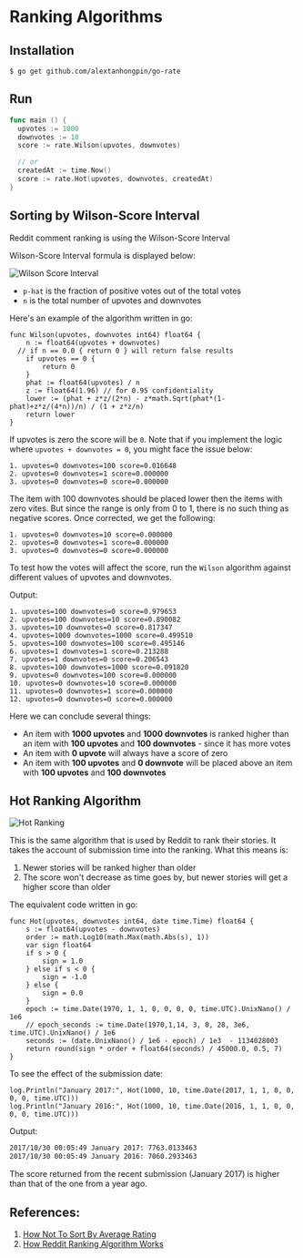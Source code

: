 # Ranking Algorithms

## Installation

```
$ go get github.com/alextanhongpin/go-rate
```

## Run

```go
func main () {
  upvotes := 1000
  downvotes := 10
  score := rate.Wilson(upvotes, downvotes)

  // or
  createdAt := time.Now()
  score := rate.Hot(upvotes, downvotes, createdAt)
}
```

## Sorting by Wilson-Score Interval

  Reddit comment ranking is using the Wilson-Score Interval

Wilson-Score Interval formula is displayed below:

![Wilson Score Interval]("./assets/wilson-score-interval.png")

- `p-hat` is the fraction of positive votes out of the total votes
- `n` is the total number of upvotes and downvotes

Here's an example of the algorithm written in go:

```golang
func Wilson(upvotes, downvotes int64) float64 {
	n := float64(upvotes + downvotes)
  // if n == 0.0 { return 0 } will return false results
	if upvotes == 0 {
		return 0
	}
	phat := float64(upvotes) / n
	z := float64(1.96) // for 0.95 confidentiality
	lower := (phat + z*z/(2*n) - z*math.Sqrt(phat*(1-phat)+z*z/(4*n))/n) / (1 + z*z/n)
	return lower
}
```

If upvotes is zero the score will be `0`. Note that if you implement the logic where `upvotes + downvotes = 0`, you might face the issue below:

```
1. upvotes=0 downvotes=100 score=0.016648
2. upvotes=0 downvotes=1 score=0.000000
3. upvotes=0 downvotes=0 score=0.000000
```

The item with 100 downvotes should be placed lower then the items with zero vites. But since the range is only from 0 to 1, there is no such thing as negative scores. Once corrected, we get the following:

```
1. upvotes=0 downvotes=10 score=0.000000
2. upvotes=0 downvotes=1 score=0.000000
3. upvotes=0 downvotes=0 score=0.000000
```

To test how the votes will affect the score, run the `Wilson` algorithm against different values of upvotes and downvotes.

Output:

```
1. upvotes=100 downvotes=0 score=0.979653
2. upvotes=100 downvotes=10 score=0.890082
3. upvotes=10 downvotes=0 score=0.817347
4. upvotes=1000 downvotes=1000 score=0.499510
5. upvotes=100 downvotes=100 score=0.495146
6. upvotes=1 downvotes=1 score=0.213288
7. upvotes=1 downvotes=0 score=0.206543
8. upvotes=100 downvotes=1000 score=0.091820
9. upvotes=0 downvotes=100 score=0.000000
10. upvotes=0 downvotes=10 score=0.000000
11. upvotes=0 downvotes=1 score=0.000000
12. upvotes=0 downvotes=0 score=0.000000
```

Here we can conclude several things:

- An item with **1000 upvotes** and **1000 downvotes** is ranked higher than an item with **100 upvotes** and **100 downvotes** - since it has more votes
- An item with **0 upvote** will always have a score of zero
- An item with **100 upvotes** and **0 downvote** will be placed above an item with **100 upvotes** and **100 downvotes**


## Hot Ranking Algorithm

![Hot Ranking]("./assets/hot.png")

This is the same algorithm that is used by Reddit to rank their stories. It takes the account of submission time into the ranking. What this means is:

1. Newer stories will be ranked higher than older
2. The score won't decrease as time goes by, but newer stories will get a higher score than older

The equivalent code written in go:

```golang
func Hot(upvotes, downvotes int64, date time.Time) float64 {
	s := float64(upvotes - downvotes)
	order := math.Log10(math.Max(math.Abs(s), 1))
	var sign float64
	if s > 0 {
		sign = 1.0
	} else if s < 0 {
		sign = -1.0
	} else {
		sign = 0.0
	}
	epoch := time.Date(1970, 1, 1, 0, 0, 0, 0, time.UTC).UnixNano() / 1e6
	// epoch_seconds := time.Date(1970,1,14, 3, 0, 28, 3e6, time.UTC).UnixNano() / 1e6
	seconds := (date.UnixNano() / 1e6 - epoch) / 1e3  - 1134028003
	return round(sign * order + float64(seconds) / 45000.0, 0.5, 7)
}
```

To see the effect of the submission date:
```
log.Println("January 2017:", Hot(1000, 10, time.Date(2017, 1, 1, 0, 0, 0, 0, time.UTC)))
log.Println("January 2016:", Hot(1000, 10, time.Date(2016, 1, 1, 0, 0, 0, 0, time.UTC)))
```

Output:

```bash
2017/10/30 00:05:49 January 2017: 7763.0133463
2017/10/30 00:05:49 January 2016: 7060.2933463
```

The score returned from the recent submission (January 2017) is higher than that of the one from a year ago.


## References:
1. [How Not To Sort By Average Rating](http://www.evanmiller.org/how-not-to-sort-by-average-rating.html)
2. [How Reddit Ranking Algorithm Works](https://medium.com/hacking-and-gonzo/how-reddit-ranking-algorithms-work-ef111e33d0d9)

<!--


// func main () {
// 		log.Println(Hot(10, 100, time.Date(2000, 1, 1, 0, 0, 0, 0, time.UTC)))
// 		log.Println(Hot(10, 1000, time.Date(2000, 1, 1, 0, 0, 0, 0, time.UTC)))
// }
// func main() {

// 	votes := []struct {
// 		upvotes, downvotes int64
// 		score              float64
// 	}{
// 		{0, 100, 0},
// 		{0, 10, 0},
// 		{0, 1, 0},
// 		{0, 0, 0},
// 		{1, 0, 0},
// 		{1, 1, 0},
// 		{10, 0, 0},
// 		{100, 0, 0},
// 		{100, 10, 0},
// 		{100, 100, 0},
// 		{100, 1000, 0},
// 		{1000, 1000, 0},
// 	}

// 	for i := 0; i < len(votes); i++ {
// 		v := &votes[i]
// 		v.score = Wilson(v.upvotes, v.downvotes)
// 	}

// 	sort.Slice(votes, func(i, j int) bool {
// 		return votes[i].score > votes[j].score
// 	})

// 	for i := 0; i < len(votes); i++ {
// 		v := votes[i]
// 		ratio := 0.0
// 		if v.downvotes != 0 {
// 			ratio = float64(v.upvotes) / float64(v.downvotes)
// 		} else {
// 			ratio = float64(v.upvotes) / 1.0
// 		}
// 		log.Printf("%d. upvotes=%v downvotes=%v score=%4f ratio=%4f", i+1, v.upvotes, v.downvotes, v.score, ratio)
// 	}
// }
-->